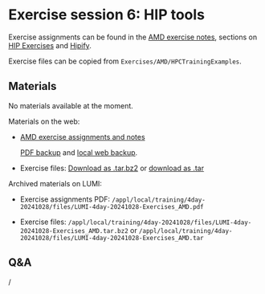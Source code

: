 # Exercise session 6: HIP tools

Exercise assignments can be found in the [AMD exercise notes](https://hackmd.io/@sfantao/lumi-training-ams-2024),
sections on [HIP Exercises](https://hackmd.io/@sfantao/lumi-training-ams-2024#HIP-Exercises) and
[Hipify](https://hackmd.io/@sfantao/lumi-training-ams-2024#Hipify).

Exercise files can be copied from `Exercises/AMD/HPCTrainingExamples`.


## Materials

No materials available at the moment.

<!--
Temporary location of materials (for the lifetime of the training project):

-   Exercises can be copied from `/project/project_465001362/exercises/AMD/HPCTrainingExamples`
-->

Materials on the web:

-   [AMD exercise assignments and notes](https://hackmd.io/@sfantao/lumi-training-ams-2024)

    [PDF backup](https://462000265.lumidata.eu/4day-20241028/files/LUMI-4day-20241028-Exercises_AMD.pdf)
    and [local web backup](exercises_AMD_hackmd.md).

-   Exercise files: 
    [Download as .tar.bz2](https://462000265.lumidata.eu/4day-20241028/files/LUMI-4day-20241028-Exercises_AMD.tar.bz2)
    or [download as .tar](https://462000265.lumidata.eu/4day-20241028/files/LUMI-4day-20241028-Exercises_AMD.tar)

Archived materials on LUMI:

-   Exercise assignments PDF: `/appl/local/training/4day-20241028/files/LUMI-4day-20241028-Exercises_AMD.pdf`

-   Exercise files:
    `/appl/local/training/4day-20241028/files/LUMI-4day-20241028-Exercises_AMD.tar.bz2`
    or `/appl/local/training/4day-20241028/files/LUMI-4day-20241028-Exercises_AMD.tar`


## Q&A

/
